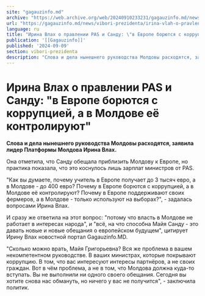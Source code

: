 ```yaml
---
site: "gagauzinfo.md"
archive: "https://web.archive.org/web/20240910233231/gagauzinfo.md/news/vibori-prezidenta/irina-vlah-o-pravlenii-pas-i-sandu-v-evrope-boryutsya-s-korruptsiei-a-v-moldove-eyo-kontroliruyut"
url: "https://gagauzinfo.md/news/vibori-prezidenta/irina-vlah-o-pravlenii-pas-i-sandu-v-evrope-boryutsya-s-korruptsiei-a-v-moldove-eyo-kontroliruyut"
language: ru
title: "Ирина Влах о правлении PAS и Санду: \"в Европе борются с коррупцией, а в Молдове её контролируют\""
publication: '[[Gagauzinfo]]'
published: '2024-09-09'
section: vibori-prezidenta
description: "Слова и дела нынешнего руководства Молдовы расходятся, заявила лидер Платформы Молдова Ирина Влах."
---
```


# Ирина Влах о правлении PAS и Санду: "в Европе борются с коррупцией, а в Молдове её контролируют"

**Слова и дела нынешнего руководства Молдовы расходятся, заявила лидер Платформы Молдова Ирина Влах.**

Она отметила, что Санду обещала приблизить Молдову к Европе, но практика показала, что это коснулось лишь зарплат министров от PAS.

"Как вы думаете, почему учитель в Европе получает до 3 тысяч евро, а в Молдове - до 400 евро? Почему в Европе борются с коррупцией, а в Молдове её контролируют? Почему в Европе поддерживают своих фермеров, а в Молдове - только используют на выборах?", - задалась вопросами Ирина Влах.

И сразу же ответила на этот вопрос: "потому что власть в Молдове не работает в интересах народа", и "всё, на что способна Майя Санду - это давать новые и новые обещания о европейском будущем", цитирует Ирину Влах новостной портал Gagauzinfo.MD.

"Сколько можно врать, Майя Григорьевна? Вся же проблема в вашем некомпетентном руководстве. В ваших министрах, которые покрывают коррупцию. В том, что вас интересуют интересы партнёров, а не своих граждан. Вот в чём проблема, а не в том, что Молдова должна куда-то вступать. Вы не выполнили ни одного своего обещания. Сегодня вы хотите снова нас обмануть, но ничего у вас не получится", - заключила политик.
